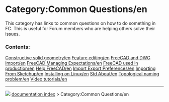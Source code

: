 # Category:Common Questions/en
This category has links to common questions on how to do something in FC. This is useful for Forum members who are helping others solve their issues.

### Contents:

    
  [Constructive solid geometry/en](Constructive_solid_geometry/en.md)       [Feature editing/en](Feature_editing/en.md)                         [FreeCAD and DWG Import/en](FreeCAD_and_DWG_Import/en.md)
  [FreeCAD Managing Expectations/en](FreeCAD_Managing_Expectations/en.md)   [FreeCAD used in production/en](FreeCAD_used_in_production/en.md)   [Help FreeCAD/en](Help_FreeCAD/en.md)
  [Import Export Preferences/en](Import_Export_Preferences/en.md)           [Importing From Sketchup/en](Importing_From_Sketchup/en.md)         [Installing on Linux/en](Installing_on_Linux/en.md)
  [Std About/en](Std_About/en.md)                                           [Topological naming problem/en](Topological_naming_problem/en.md)   [Video tutorials/en](Video_tutorials/en.md)



---
![](images/Right_arrow.png) [documentation index](../README.md) > Category:Common Questions/en
